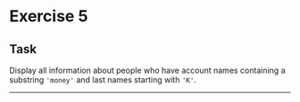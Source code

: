 # Exercise 5

## Task

Display all information about people who have account names containing a substring `'money'` and last names starting with `'K'`.

---
